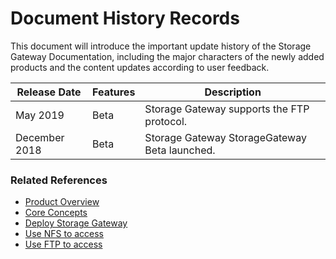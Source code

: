 # Document History Records

This document will introduce the important update history of the Storage Gateway Documentation, including the major characters of the newly added products and the content updates according to user feedback.

|Release Date|Features|Description|
|-|-|-|
|May 2019|Beta|Storage Gateway supports the FTP protocol.|
|December 2018|Beta|Storage Gateway StorageGateway Beta launched.|



### Related References
- [Product Overview](../Introduction/Product-Overview.md)
- [Core Concepts](../Introduction/Core-Concepts.md)
- [Deploy Storage Gateway](../Operation-Guide/Installation-Configuration.md)
- [Use NFS to access](../Operation-Guide/Use-Storage-Gateway.md)
- [Use FTP to access](../Operation-Guide/Use-FTP.md)
